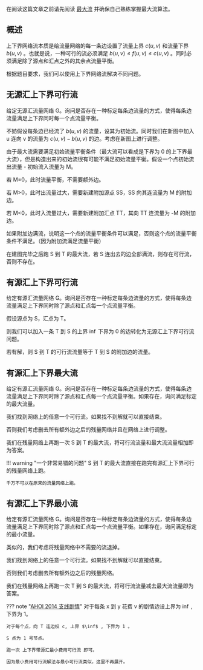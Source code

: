 在阅读这篇文章之前请先阅读 [最大流](./max-flow.md) 并确保自己熟练掌握最大流算法。

## 概述

上下界网络流本质是给流量网络的每一条边设置了流量上界 $c(u,v)$ 和流量下界 $b(u,v)$ 。也就是说，一种可行的流必须满足 $b(u,v) \leq f(u,v) \leq c(u,v)$ 。同时必须满足除了源点和汇点之外的其余点流量平衡。

根据题目要求，我们可以使用上下界网络流解决不同问题。

## 无源汇上下界可行流

给定无源汇流量网络 G。询问是否存在一种标定每条边流量的方式，使得每条边流量满足上下界同时每一个点流量平衡。

不妨假设每条边已经流了 $b(u,v)$ 的流量，设其为初始流。同时我们在新图中加入 u 连向 v 的流量为 $c(u,v) - b(u,v)$ 的边。考虑在新图上进行调整。

由于最大流需要满足初始流量平衡条件（最大流可以看成是下界为 0 的上下界最大流），但是构造出来的初始流很有可能不满足初始流量平衡。假设一个点初始流出流量 - 初始流入流量为 M。

若 M=0，此时流量平衡，不需要额外边。

若 M>0，此时出流量过大，需要新建附加源点 SS，SS 向其连流量为 M 的附加边。

若 M&lt;0，此时入流量过大，需要新建附加汇点 TT，其向 TT 连流量为 -M 的附加边。

如果附加边满流，说明这一个点的流量平衡条件可以满足，否则这个点的流量平衡条件不满足。（因为附加流满足流量平衡）

在建图完毕之后跑 S 到 T 的最大流，若 S 连出去的边全部满流，则存在可行流，否则不存在。

## 有源汇上下界可行流

给定有源汇流量网络 G。询问是否存在一种标定每条边流量的方式，使得每条边流量满足上下界同时除了源点和汇点每一个点流量平衡。

假设源点为 S，汇点为 T。

则我们可以加入一条 T 到 S 的上界 $\inf$ 下界为 0 的边转化为无源汇上下界可行流问题。

若有解，则 S 到 T 的可行流流量等于 T 到 S 的附加边的流量。

## 有源汇上下界最大流

给定有源汇流量网络 G。询问是否存在一种标定每条边流量的方式，使得每条边流量满足上下界同时除了源点和汇点每一个点流量平衡。如果存在，询问满足标定的最大流量。

我们找到网络上的任意一个可行流。如果找不到解就可以直接结束。

否则我们考虑删去所有额外边之后的残量网络并且在网络上进行调整。

我们在残量网络上再跑一次 S 到 T 的最大流，将可行流流量和最大流流量相加即为答案。

!!! warning "一个非常易错的问题"
    S 到 T 的最大流直接在跑完有源汇上下界可行的残量网络上跑。

    千万不可以在原来的流量网络上跑。

## 有源汇上下界最小流

给定有源汇流量网络 G。询问是否存在一种标定每条边流量的方式，使得每条边流量满足上下界同时除了源点和汇点每一个点流量平衡。如果存在，询问满足标定的最小流量。

类似的，我们考虑将残量网络中不需要的流退掉。

我们找到网络上的任意一个可行流。如果找不到解就可以直接结束。

否则我们考虑删去所有额外边之后的残量网络。

我们在残量网络上再跑一次 T 到 S 的最大流，将可行流流量减去最大流流量即为答案。

??? note "[AHOI 2014 支线剧情](https://www.luogu.org/problem/P4043)"
	对于每条 x 到 y 花费 v 的剧情边设上界为 $\inf$ , 下界为 1。
	
	对于每个点，向 T 连边权 c, 上界 $\inf$ , 下界为 1 。
	
	S 点为 1 号节点。
	
	跑一次 上下界带源汇最小费用可行流 即可。
	
	因为最小费用可行流解法与最小可行流类似，这里不再展开。